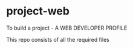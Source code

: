 # project-web
To build a project - A WEB DEVELOPER PROFILE

This repo consists of all the required files

